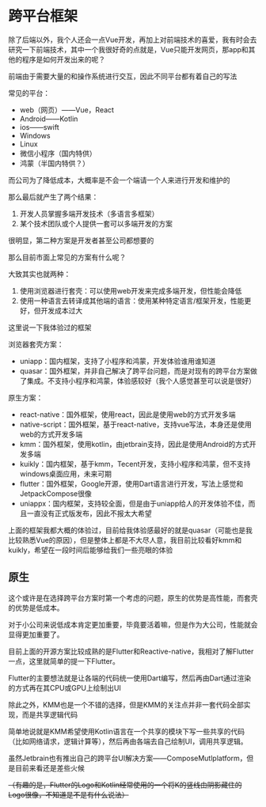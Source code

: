 # 跨平台框架

除了后端以外，我个人还会一点Vue开发，再加上对前端技术的喜爱，我有时会去研究一下前端技术，其中一个我很好奇的点就是，Vue只能开发网页，那app和其他的程序是如何开发出来的呢？

前端由于需要大量的和操作系统进行交互，因此不同平台都有着自己的写法

常见的平台：
- web（网页）——Vue，React
- Android——Kotlin
- ios——swift
- Windows
- Linux
- 微信小程序（国内特供）
- 鸿蒙（半国内特供？）

而公司为了降低成本，大概率是不会一个端请一个人来进行开发和维护的

那么最后就产生了两个结果：
1. 开发人员掌握多端开发技术（多语言多框架）
2. 某个技术团队或个人提供一套可以多端开发的方案

很明显，第二种方案是开发者甚至公司都想要的

那么目前市面上常见的方案有什么呢？

大致其实也就两种：
1. 使用浏览器进行套壳：可以使用web开发来完成多端开发，但性能会降低
2. 使用一种语言去转译成其他端的语言：使用某种特定语言/框架开发，性能更好，但开发成本过大

这里说一下我体验过的框架

浏览器套壳方案：
- uniapp：国内框架，支持了小程序和鸿蒙，开发体验谁用谁知道
- quasar：国外框架，并非自己解决了跨平台问题，而是对现有的跨平台方案做了集成。不支持小程序和鸿蒙，体验感较好（我个人感觉甚至可以说是很好）

原生方案：
- react-native：国外框架，使用react，因此是使用web的方式开发多端
- native-script：国外框架，基于react-native，支持vue写法，本身还是使用web的方式开发多端
- kmm：国外框架，使用kotlin，由jetbrain支持，因此是使用Android的方式开发多端
- kuikly：国内框架，基于kmm，Tecent开发，支持小程序和鸿蒙，但不支持windows桌面应用，未来可期
- flutter：国外框架，Google开源，使用Dart语言进行开发，写法上感觉和JetpackCompose很像
- uniappx：国内框架，支持较全面，但是由于uniapp给人的开发体验不佳，而且一直没有正式版发布，因此不报太大希望


上面的框架我都大概的体验过，目前给我体验感最好的就是quasar（可能也是我比较熟悉Vue的原因），但是整体上都是不大尽人意，我目前比较看好kmm和kuikly，希望在一段时间后能够给我们一些亮眼的体验


## 原生

这个或许是在选择跨平台方案时第一个考虑的问题，原生的优势是高性能，而套壳的优势是低成本。

对于小公司来说低成本肯定更加重要，毕竟要活着嘛，但是作为大公司，性能就会显得更加重要了。

目前上面的开源方案比较成熟的是Flutter和Reactive-native，我相对了解Flutter一点，这里就简单的提一下Flutter。

Flutter的主要想法就是让各端的代码统一使用Dart编写，然后再由Dart通过渲染的方式再在其CPU或GPU上绘制出UI

除此之外，KMM也是一个不错的选择，但是KMM的关注点并非一套代码全部实现，而是共享逻辑代码

简单地说就是KMM希望使用Kotlin语言在一个共享的模块下写一些共享的代码（比如网络请求，逻辑计算等），然后再由各端去自己绘制UI，调用共享逻辑。

虽然Jetbrain也有推出自己的跨平台UI解决方案——ComposeMutlplatform，但是目前来看还是差些火候

~~（有趣的是，Flutter的Logo和Kotlin经常使用的一个将K的竖线由阴影藏住的Logo很像，不知道是不是有什么说法）~~